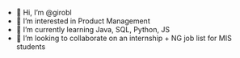 - 👋 Hi, I’m @girobl
- 👀 I’m interested in Product Management 
- 🌱 I’m currently learning Java, SQL, Python, JS
- 💞️ I’m looking to collaborate on an internship + NG job list for MIS students

<!---
girobl/girobl is a ✨ special ✨ repository because its `README.md` (this file) appears on your GitHub profile.
You can click the Preview link to take a look at your changes.
--->
